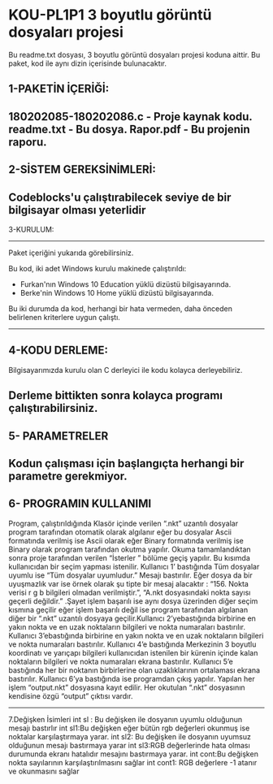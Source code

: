 # KOU-PL1P1 3 boyutlu görüntü dosyaları projesi
Bu readme.txt dosyası, 3 boyutlu görüntü dosyaları projesi  koduna aittir.
Bu paket, kod ile aynı dizin içerisinde bulunacaktır.


1-PAKETİN İÇERİĞİ:
----------
180202085-180202086.c - Proje  kaynak kodu.
readme.txt - Bu dosya.
Rapor.pdf - Bu projenin raporu.
----------

2-SİSTEM GEREKSİNİMLERİ:
-------------------
Codeblocks'u çalıştırabilecek seviye de bir bilgisayar olması yeterlidir
-------------------


3-KURULUM:

-------------------
Paket içeriğini yukarıda görebilirsiniz.

Bu kod, iki adet Windows kurulu makinede çalıştırıldı:
- Furkan'nın Windows 10 Education yüklü dizüstü bilgisayarında.
- Berke'nin Windows 10 Home  yüklü dizüstü bilgisayarında.

Bu iki durumda da kod, herhangi bir hata vermeden, daha önceden belirlenen kriterlere
uygun çalıştı.



-------------------


4-KODU DERLEME:
------------------
Bilgisayarımızda kurulu olan C derleyici ile kodu kolayca derleyebiliriz.

Derleme bittikten sonra kolayca programı çalıştırabilirsiniz.
------------------



5- PARAMETRELER
---------------------------
Kodun çalışması için başlangıçta herhangi bir parametre gerekmiyor.
------------------




6- PROGRAMIN KULLANIMI
-----------------------------
Program, çalıştırıldığında Klasör içinde verilen “.nkt” uzantılı dosyalar program
tarafından otomatik olarak algılanır eğer bu dosyalar Ascii formatında verilmiş ise
 Ascii olarak eğer Binary formatında verilmiş ise Binary olarak program tarafından 
okutma yapılır. Okuma tamamlandıktan sonra proje tarafından verilen “İsterler ” 
bölüme geçiş yapılır. Bu kısımda kullanıcıdan bir seçim yapması istenilir. Kullanıcı
 1’ bastığında Tüm dosyalar uyumlu ise “Tüm dosyalar uyumludur.” Mesajı bastırılır. 
Eğer dosya da bir uyuşmazlık var ise örnek olarak şu tipte bir mesaj alacaktır :
 “156. Nokta verisi r g b bilgileri olmadan verilmiştir.”, “A.nkt dosyasındaki 
nokta sayısı geçerli değildir.” .Şayet işlem başarılı ise aynı dosya üzerinden 
diğer seçim kısmına geçilir eğer işlem başarılı değil ise program tarafından
 algılanan diğer bir “.nkt” uzantılı dosyaya geçilir.Kullanıcı 2’yebastığında 
birbirine en yakın nokta ve en uzak noktaların bilgileri ve nokta numaraları
 bastırılır. Kullanıcı 3’ebastığında birbirine en yakın nokta ve en uzak noktaların 
bilgileri ve nokta numaraları bastırılır. Kullanıcı 4’e bastığında Merkezinin 3 
boyutlu koordinatı ve yarıçapı bilgileri kullanıcıdan istenilen bir kürenin içinde
 kalan noktaların bilgileri ve nokta numaraları ekrana bastırılır. Kullanıcı 5’e 
bastığında her bir noktanın birbirlerine olan uzaklıklarının ortalaması ekrana 
bastırılır. Kullanıcı 6’ya bastığında ise programdan çıkış yapılır. Yapılan her
 işlem “output.nkt” dosyasına kayıt edilir. Her okutulan “.nkt” dosyasının 
kendisine özgü “output” çıktısı vardır.

***********************************************************************************

7.Değişken İsimleri
int sl : Bu değişken ile dosyanın uyumlu olduğunun mesajı bastırlır
int sl1:Bu değişken eğer bütün rgb değerleri okunmuş ise noktalar karşılaştırmaya yarar.
int sl2: Bu değişken ile dosyanın uyumsuz olduğunun mesajı bastırmaya yarar
int sl3:RGB değerlerinde hata olması durumunda ekranı hatalıdır mesajını bastırmaya yarar.
int cont:Bu değişken nokta sayılarının karşılaştırılmasını sağlar
int cont1: RGB değerlere -1 atanır ve okunmasını sağlar

